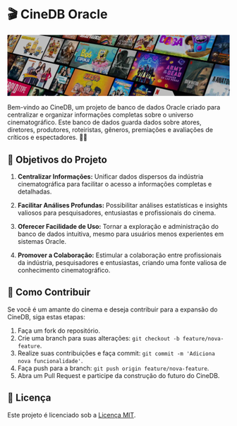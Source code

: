 # 🎬 CineDB Oracle

![ilustracao_filmes](assets/asset1.jpg)

Bem-vindo ao CineDB, um projeto de banco de dados Oracle criado para centralizar e organizar informações completas sobre o universo cinematográfico. Este banco de dados guarda dados sobre atores, diretores, produtores, roteiristas, gêneros, premiações e avaliações de críticos e espectadores. 🌟🎥

## 🍿 Objetivos do Projeto

1. **Centralizar Informações:** Unificar dados dispersos da indústria cinematográfica para facilitar o acesso a informações completas e detalhadas.

2. **Facilitar Análises Profundas:** Possibilitar análises estatísticas e insights valiosos para pesquisadores, entusiastas e profissionais do cinema.

3. **Oferecer Facilidade de Uso:** Tornar a exploração e administração do banco de dados intuitiva, mesmo para usuários menos experientes em sistemas Oracle.

4. **Promover a Colaboração:** Estimular a colaboração entre profissionais da indústria, pesquisadores e entusiastas, criando uma fonte valiosa de conhecimento cinematográfico.

## 🤝 Como Contribuir
Se você é um amante do cinema e deseja contribuir para a expansão do CineDB, siga estas etapas:

1. Faça um fork do repositório.
2. Crie uma branch para suas alterações: `git checkout -b feature/nova-feature`.
3. Realize suas contribuições e faça commit: `git commit -m 'Adiciona nova funcionalidade'`.
4. Faça push para a branch: `git push origin feature/nova-feature`.
5. Abra um Pull Request e participe da construção do futuro do CineDB. 

## 📄 Licença
Este projeto é licenciado sob a [Licença MIT](LICENSE). 
